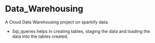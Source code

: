 # Data_Warehousing
A Cloud Data Warehousing project on sparkify data.

 - Sql_queries helps in creating tables, staging the data and loading the data into the tables created.

